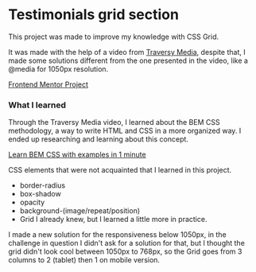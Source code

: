 # Testimonials grid section

This project was made to improve my knowledge with CSS Grid.

It was made with the help of a video from [Traversy Media](https://www.youtube.com/watch?v=0xMQfnTU6oo), despite that, I made some solutions different from the one presented in the video, like a @media for 1050px resolution.

[Frontend Mentor Project](https://www.frontendmentor.io/challenges/testimonials-grid-section-Nnw6J7Un7)

### What I learned

Through the Traversy Media video, I learned about the BEM CSS methodology, a way to write HTML and CSS in a more organized way. I ended up researching and learning about this concept.

[Learn BEM CSS with examples in 1 minute](https://www.coderchamp.com/learn-bem-css-with-examples/)

CSS elements that were not acquainted that I learned in this project.

- border-radius
- box-shadow
- opacity
- background-(image/repeat/position)
- Grid I already knew, but I learned a little more in practice.

I made a new solution for the responsiveness below 1050px, in the challenge in question I didn't ask for a solution for that, but I thought the grid didn't look cool between 1050px to 768px, so the Grid goes from 3 columns to 2 (tablet) then 1 on mobile version.
